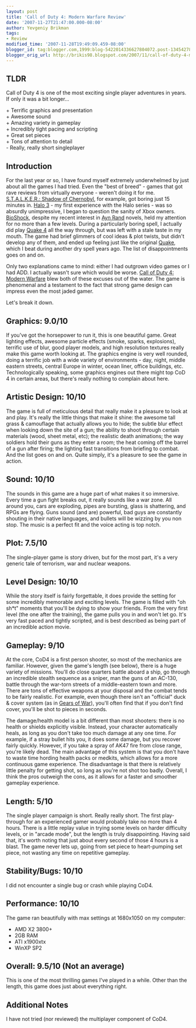 ```yaml
---
layout: post
title: 'Call of Duty 4: Modern Warfare Review'
date: '2007-11-27T21:47:00.000-08:00'
author: Yevgeniy Brikman
tags:
- Review
modified_time: '2007-11-28T19:49:09.459-08:00'
blogger_id: tag:blogger.com,1999:blog-5422014336627804072.post-1345427897869530651
blogger_orig_url: http://brikis98.blogspot.com/2007/11/call-of-duty-4-modern-warfare-review.html
---
```


## TLDR

Call of Duty 4 is one of the most exciting single player adventures in years. 
If only it was a bit longer... 

\+ Terrific graphics and presentation  
\+ Awesome sound  
\+ Amazing variety in gameplay  
\+ Incredibly tight pacing and scripting  
\+ Great set pieces  
\+ Tons of attention to detail  
\- Really, really short singleplayer  

## Introduction

For the last year or so, I have found myself extremely underwhelmed by just 
about all the games I had tried. Even the "best of breed" - games that got 
rave reviews from virtually everyone - weren't doing it for me. 
[S.T.A.L.K.E.R.: Shadow of Chernobyl](http://www.stalker-game.com/), for 
example, got boring just 15 minutes in. [Halo 3](http://www.halo3.com/) - my 
first experience with the Halo series - was so absurdly unimpressive, I began 
to question the sanity of Xbox owners. 
[BioShock](http://www.2kgames.com/bioshock/), despite my recent interest in 
[Ayn Rand](http://en.wikipedia.org/wiki/Ayn_Rand) novels, held my attention 
for no more than a few levels. During a particularly boring spell, I actually 
did play [Quake 4](http://www.idsoftware.com/games/quake/quake4/) all the way 
through, but was left with a stale taste in my mouth. The game had brief 
glimmers of cool ideas &amp; plot twists, but didn't develop any of them, and 
ended up feeling just like the original 
[Quake](http://www.idsoftware.com/games/quake/quake/), which I beat during 
another dry spell years ago. The list of disappointments goes on and on. 

Only two explanations came to mind: either I had outgrown video games or I had 
ADD. I actually wasn't sure which would be worse. [Call of Duty 4: Modern 
Warfare](http://www.callofduty.com/) blew both of these excuses out of the 
water. The game is phenomenal and a testament to the fact that strong game 
design can impress even the most jaded gamer. 

Let's break it down.

## Graphics: 9.0/10 

If you've got the horsepower to run it, this is one beautiful game. Great 
lighting effects, awesome particle effects (smoke, sparks, explosions), 
terrific use of blur, good player models, and high resolution textures really 
make this game worth looking at. The graphics engine is very well rounded, 
doing a terrific job with a wide variety of environments - day, night, middle 
eastern streets, central Europe in winter, ocean liner, office buildings, etc. 
Technologically speaking, some graphics engines out there might top CoD 4 in 
certain areas, but there's really nothing to complain about here. 

## Artistic Design: 10/10 

The game is full of meticulous detail that really make it a pleasure to look 
at and play. It's really the little things that make it shine: the awesome 
tall grass &amp; camouflage that actually allows you to hide; the subtle blur 
effect when looking down the site of a gun; the ability to shoot through 
certain materials (wood, sheet metal, etc); the realistic death animations; 
the way soldiers hold their guns as they enter a room; the heat coming off the 
barrel of a gun after firing; the lighting fast transitions from briefing to 
combat. And the list goes on and on. Quite simply, it's a pleasure to see the 
game in action. 

## Sound: 10/10 

The sounds in this game are a huge part of what makes it so immersive. Every 
time a gun fight breaks out, it really sounds like a war zone. All around you, 
cars are exploding, pipes are bursting, glass is shattering, and RPGs are 
flying. Guns sound (and are) powerful, bad guys are constantly shouting in 
their native languages, and bullets will be wizzing by you non stop. The music 
is a perfect fit and the voice acting is top notch. 

## Plot: 7.5/10 

The single-player game is story driven, but for the most part, it's a very 
generic tale of terrorism, war and nuclear weapons. 

## Level Design: 10/10 

While the story itself is fairly forgettable, it does provide the setting for 
some incredibly memorable and exciting levels. The game is filled with "oh 
sh*t" moments that you'll be dying to show your friends. From the very first 
level (the one after the training), the game pulls you in and won't let go. 
It's very fast paced and tightly scripted, and is best described as being part 
of an incredible action movie. 

## Gameplay: 9/10 

At the core, CoD4 is a first person shooter, so most of the mechanics are 
familiar. However, given the game's length (see below), there is a huge 
variety of missions. You'll do close quarters battle aboard a ship, go through 
an incredible stealth sequence as a sniper, man the guns of an AC-130, battle 
through the war-torn streets of a middle-eastern town and more. There are tons 
of effective weapons at your disposal and the combat tends to be fairly 
realistic. For example, even though there isn't an "official" duck &amp; cover 
system (as in [Gears of War](http://gearsofwar.com/)), you'll often find that 
if you don't find cover, you'll be shot to pieces in seconds. 

The damage/health model is a bit different than most shooters: there is no 
health or shields explicitly visible. Instead, your character automatically 
heals, as long as you don't take too much damage at any one time. For example, 
if a stray bullet hits you, it does some damage, but you recover fairly 
quickly. However, if you take a spray of AK47 fire from close range, you're 
likely dead. The main advantage of this system is that you don't have to waste 
time hording health packs or medkits, which allows for a more continuous game 
experience. The disadvantage is that there is relatively little penalty for 
getting shot, so long as you're not shot too badly. Overall, I think the pros 
outweigh the cons, as it allows for a faster and smoother gameplay experience. 

## Length: 5/10 

The single player campaign is short. Really really short. The first 
play-through for an experienced gamer would probably take no more than 4 
hours. There is a little replay value in trying some levels on harder 
difficulty levels, or in "arcade mode", but the length is truly disappointing. 
Having said that, it's worth noting that just about every second of those 4 
hours is a blast. The game never lets up, going from set piece to 
heart-pumping set piece, not wasting any time on repetitive gameplay. 

## Stability/Bugs: 10/10 

I did not encounter a single bug or crash while playing CoD4. 

## Performance: 10/10 

The game ran beautifully with max settings at 1680x1050 on my computer: 

* AMD X2 3800+ 
* 2GB RAM 
* ATI x1900xtx 
* WinXP SP2 

## Overall: 9.5/10 (Not an average) 

This is one of the most thrilling games I've played in a while. Other than the 
length, this game does just about everything right. 

## Additional Notes

I have not tried (nor reviewed) the multiplayer component of CoD4. 